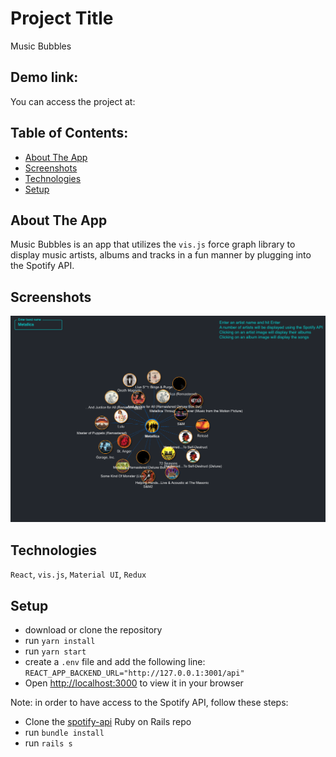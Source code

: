 # Project Title
Music Bubbles

## Demo link:
You can access the project at:

## Table of Contents:
- [About The App](#about-the-app)
- [Screenshots](#screenshots)
- [Technologies](#technologies)
- [Setup](#setup)

## About The App
Music Bubbles is an app that utilizes the `vis.js` force graph library to display music artists, albums and tracks in a fun manner by plugging into the Spotify API. 

## Screenshots
![Screenshot](https://github.com/vladimir-grigore/music-bubbles/blob/main/Screenshot.png?raw=true)

## Technologies
`React`, `vis.js`, `Material UI`, `Redux`

## Setup
- download or clone the repository
- run `yarn install`
- run `yarn start`
- create a `.env` file and add the following line: `REACT_APP_BACKEND_URL="http://127.0.0.1:3001/api"`
- Open [http://localhost:3000](http://localhost:3000) to view it in your browser

Note: in order to have access to the Spotify API, follow these steps:
- Clone the [spotify-api](https://github.com/vladimir-grigore/spotify-api) Ruby on Rails repo
- run `bundle install`
- run `rails s`
